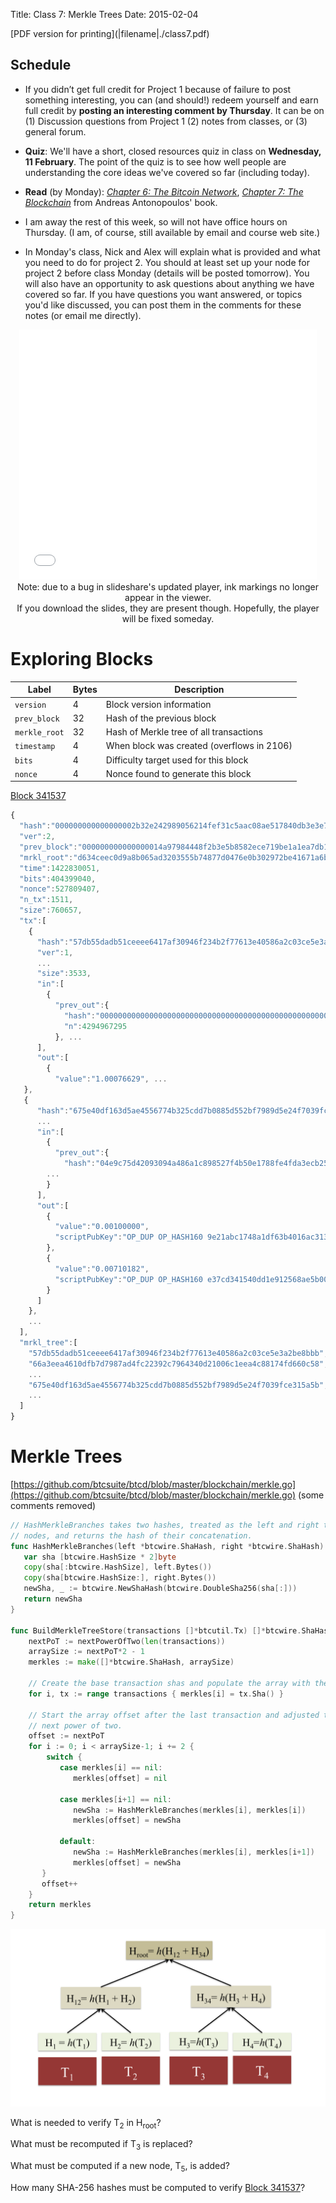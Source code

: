 Title: Class 7: Merkle Trees
Date: 2015-02-04

   <div class="phighlight">
   [PDF version for printing](|filename|./class7.pdf)
   </div>

## Schedule 

   <div class="todo"> 

- If you didn’t get full credit for Project 1 because of failure to post
  something interesting, you can (and should!) redeem yourself and earn
  full credit by **posting an interesting comment by Thursday**.  It can
  be on (1) Discussion questions from Project 1 (2) notes from classes,
  or (3) general forum.


- **Quiz**: We'll have a short, closed resources quiz in class on
    **Wednesday, 11 February**.  The point of the quiz is to see how
    well people are understanding the core ideas we've covered so far
    (including today).

- **Read** (by Monday): [_Chapter 6: The Bitcoin
Network_](https://github.com/aantonop/bitcoinbook/blob/develop/ch06.asciidoc),
[_Chapter 7: The
Blockchain_](https://github.com/aantonop/bitcoinbook/blob/develop/ch07.asciidoc)
from Andreas Antonopoulos' book.

- I am away the rest of this week, so will not have office hours on
  Thursday.  (I am, of course, still available by email and course web
  site.)

- In Monday's class, Nick and Alex will explain what is provided and
what you need to do for project 2.  You should at least set up your node
for project 2 before class Monday (details will be posted tomorrow).
You will also have an opportunity to ask questions about anything we
have covered so far.  If you have questions you want answered, or topics
you'd like discussed, you can post them in the comments for these notes (or email me directly).

   </div>

<center> 
<iframe src="//www.slideshare.net/slideshow/embed_code/44277798" width="476" height="400" frameborder="0" marginwidth="0" marginheight="0" scrolling="no"></iframe>
<div class="caption">Note: due to a bug in
slideshare's updated player, ink markings no longer appear in the
viewer.  <br>If you download the slides, they are present though.
Hopefully, the player will be fixed someday. </div>
</center>

# Exploring Blocks

|**Label**|**Bytes**|**Description**|
|--|:--|--|
|`version`|4|Block version information|
|`prev_block`|32|Hash of the previous block|
|`merkle_root`|32|Hash of Merkle tree of all transactions|
|`timestamp`|4|When block was created (overflows in 2106)|
|`bits`|4|Difficulty target used for this block|
|`nonce`|4|Nonce found to generate this block|

[Block 341537](http://blockexplorer.com/b/341537)

```javascript
{
  "hash":"000000000000000002b32e242989056214fef31c5aac08ae517840db3e3e7fd2",
  "ver":2,
  "prev_block":"000000000000000014a97984448f2b3e5b8582ece719be1a1ea7db1d1fce5561",
  "mrkl_root":"d634ceec0d9a8b065ad3203555b74877d0476e0b302972be41671a6b92a0a066",
  "time":1422830051,
  "bits":404399040,
  "nonce":527809407,
  "n_tx":1511,
  "size":760657,
  "tx":[
    {
      "hash":"57db55dadb51ceeee6417af30946f234b2f77613e40586a2c03ce5e3a2be8bbb",
      "ver":1,
      ...
      "size":3533,
      "in":[
        {
          "prev_out":{
            "hash":"0000000000000000000000000000000000000000000000000000000000000000",
            "n":4294967295
          }, ...
      ],
      "out":[
        {
          "value":"1.00076629", ...
   },
   {
      "hash":"675e40df163d5ae4556774b325cdd7b0885d552bf7989d5e24f7039fce315a5b",
      ...
      "in":[
        {
          "prev_out":{
            "hash":"04e9c75d42093094a486a1c898527f4b50e1788fe4fda3ecb2574662b75b6f90",
	    ...
        }
      ],
      "out":[
        {
          "value":"0.00100000",
          "scriptPubKey":"OP_DUP OP_HASH160 9e21abc1748a1df63b4016ac313c0f88e557d5fd ..."
        },
        {
          "value":"0.00710182",
          "scriptPubKey":"OP_DUP OP_HASH160 e37cd341540dd1e912568ae5b004d62422bd6b38 ..."
        }
      ]
    },     
    ...
  ],
  "mrkl_tree":[
    "57db55dadb51ceeee6417af30946f234b2f77613e40586a2c03ce5e3a2be8bbb",
    "66a3eea4610dfb7d7987ad4fc22392c7964340d21006c1eea4c88174fd660c58",
    ...
    "675e40df163d5ae4556774b325cdd7b0885d552bf7989d5e24f7039fce315a5b",
    ...
  ]
}
```

<!-- # Merkle's Puzzles

Ralph Merkle, [_Publishing a New Idea_](http://merkle.com/1974/).
Includes his [cs244 project
proposal](http://merkle.com/1974/FirstCS244projectProposal.pdf)
("Discussion: No, I am not joking.") and [ACM rejection
letter](http://merkle.com/1974/ExpertLetter.pdf) ("I am sorry to have to
inform you that the paper is not in the main stream of present
cryptography thinking and I would not recommend that it be
published...").

**Construction.**
-->

# Merkle Trees

[https://github.com/btcsuite/btcd/blob/master/blockchain/merkle.go](https://github.com/btcsuite/btcd/blob/master/blockchain/merkle.go) (some comments removed)

```go
// HashMerkleBranches takes two hashes, treated as the left and right tree
// nodes, and returns the hash of their concatenation. 
func HashMerkleBranches(left *btcwire.ShaHash, right *btcwire.ShaHash) *btcwire.ShaHash {
   var sha [btcwire.HashSize * 2]byte
   copy(sha[:btcwire.HashSize], left.Bytes())
   copy(sha[btcwire.HashSize:], right.Bytes())
   newSha, _ := btcwire.NewShaHash(btcwire.DoubleSha256(sha[:]))
   return newSha
}

func BuildMerkleTreeStore(transactions []*btcutil.Tx) []*btcwire.ShaHash {
    nextPoT := nextPowerOfTwo(len(transactions))
    arraySize := nextPoT*2 - 1
    merkles := make([]*btcwire.ShaHash, arraySize)

    // Create the base transaction shas and populate the array with them.
    for i, tx := range transactions { merkles[i] = tx.Sha() }

    // Start the array offset after the last transaction and adjusted to the
    // next power of two.
    offset := nextPoT
    for i := 0; i < arraySize-1; i += 2 {
        switch {
           case merkles[i] == nil: 
              merkles[offset] = nil

           case merkles[i+1] == nil:
              newSha := HashMerkleBranches(merkles[i], merkles[i])
              merkles[offset] = newSha
       
           default:
              newSha := HashMerkleBranches(merkles[i], merkles[i+1])
              merkles[offset] = newSha
       }
       offset++
    }
    return merkles
}
```

<a href="/classes/class7/merkle.png"><img src="/classes/class7/merkle.png" width=600></a>

What is needed to verify <span class="math">T<sub>2</sub></span> in <span class="math">H<sub>root</sub></span>?
<div class="gap">

</div>


What must be recomputed if <span class="math">T<sub>3</sub></span> is replaced?
<div class="gap">

</div>

What must be computed if a new node, <span class="math">T<sub>5</sub></span>, is added?
<div class="gap">

</div>

How many SHA-256 hashes must be computed to verify [Block 341537](http://blockexplorer.com/b/341537)?
<div class="gap">

</div>


